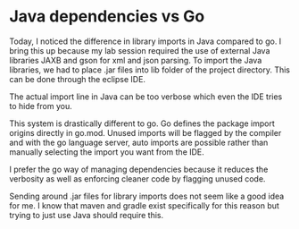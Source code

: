 # Java dependencies vs Go

Today, I noticed the difference in library imports in Java compared to
go. I bring this up because my lab session required the use of external
Java libraries JAXB and gson for xml and json parsing. To import the
Java libraries, we had to place .jar files into lib folder of the
project directory. This can be done through the eclipse IDE.

The actual import line in Java can be too verbose which even the IDE
tries to hide from you.

This system is drastically different to go. Go defines the package
import origins directly in go.mod. Unused imports will be flagged by the
compiler and with the go language server, auto imports are possible
rather than manually selecting the import you want from the IDE.

I prefer the go way of managing dependencies because it reduces the
verbosity as well as enforcing cleaner code by flagging unused code.

Sending around .jar files for library imports does not seem like a good
idea for me. I know that maven and gradle exist specifically for this
reason but trying to just use Java should require this.
